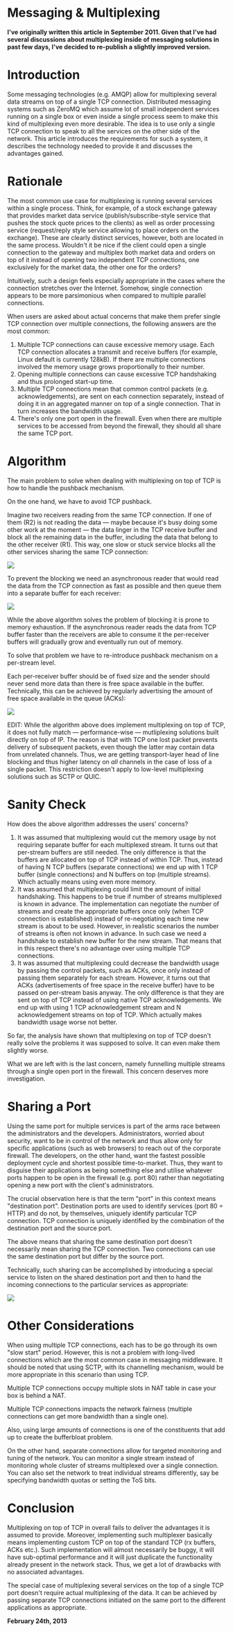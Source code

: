 # Messaging & Multiplexing



**I've originally written this article in September 2011. Given that I've had several discussions about multiplexing inside of messaging solutions in past few days, I've decided to re-publish a slightly improved version.**

Introduction
============

Some messaging technologies (e.g. AMQP) allow for multiplexing several data streams on top of a single TCP connection. Distributed messaging systems such as ZeroMQ which assume lot of small independent services running on a single box or even inside a single process seem to make this kind of multiplexing even more desirable. The idea is to use only a single TCP connection to speak to all the services on the other side of the network. This article introduces the requirements for such a system, it describes the technology needed to provide it and discusses the advantages gained.

Rationale
=========

The most common use case for multiplexing is running several services within a single process. Think, for example, of a stock exchange gateway that provides market data service (publish/subscribe-style service that pushes the stock quote prices to the clients) as well as order processing service (request/reply style service allowing to place orders on the exchange). These are clearly distinct services, however, both are located in the same process. Wouldn't it be nice if the client could open a single connection to the gateway and multiplex both market data and orders on top of it instead of opening two independent TCP connections, one exclusively for the market data, the other one for the orders?

Intuitively, such a design feels especially appropriate in the cases where the connection stretches over the Internet. Somehow, single connection appears to be more parsimonious when compared to multiple parallel connections.

When users are asked about actual concerns that make them prefer single TCP connection over multiple connections, the following answers are the most common:

1.  Multiple TCP connections can cause excessive memory usage. Each TCP connection allocates a transmit and receive buffers (for example, Linux default is currently 128kB). If there are multiple connections involved the memory usage grows proportionally to their number.
2.  Opening multiple connections can cause excessive TCP handshaking and thus prolonged start-up time.
3.  Multiple TCP connections mean that common control packets (e.g. acknowledgements), are sent on each connection separately, instead of doing it in an aggregated manner on top of a single connection. That in turn increases the bandwidth usage.
4.  There's only one port open in the firewall. Even when there are multiple services to be accessed from beyond the firewall, they should all share the same TCP port.

Algorithm
=========

The main problem to solve when dealing with multiplexing on top of TCP is how to handle the pushback mechanism.

On the one hand, we have to avoid TCP pushback.

Imagine two receivers reading from the same TCP connection. If one of them (R2) is not reading the data — maybe because it's busy doing some other work at the moment — the data linger in the TCP receive buffer and block all the remaining data in the buffer, including the data that belong to the other receiver (R1). This way, one slow or stuck service blocks all the other services sharing the same TCP connection:

![](multiplexing1.png)

To prevent the blocking we need an asynchronous reader that would read the data from the TCP connection as fast as possible and then queue them into a separate buffer for each receiver:

![](multiplexing2.png)

While the above algorithm solves the problem of blocking it is prone to memory exhaustion. If the asynchronous reader reads the data from TCP buffer faster than the receivers are able to consume it the per-receiver buffers will gradually grow and eventually run out of memory.

To solve that problem we have to re-introduce pushback mechanism on a per-stream level.

Each per-receiver buffer should be of fixed size and the sender should never send more data than there is free space available in the buffer. Technically, this can be achieved by regularly advertising the amount of free space available in the queue (ACKs):

![](multiplexing3.png)

EDIT: While the algorithm above does implement multiplexing on top of TCP, it does not fully match — performance-wise — mutliplexing solutions built directly on top of IP. The reason is that with TCP one lost packet prevents delivery of subsequent packets, even though the latter may contain data from unrelated channels. Thus, we are getting transport-layer head of line blocking and thus higher latency on _all_ channels in the case of loss of a single packet. This restriction doesn't apply to low-level multiplexing solutions such as SCTP or QUIC.

Sanity Check
============

How does the above algorithm addresses the users' concerns?

1.  It was assumed that multiplexing would cut the memory usage by not requiring separate buffer for each multiplexed stream. It turns out that per-stream buffers are still needed. The only difference is that the buffers are allocated on top of TCP instead of within TCP. Thus, instead of having N TCP buffers (separate connections) we end up with 1 TCP buffer (single connections) and N buffers on top (multiple streams). Which actually means using even more memory.
2.  It was assumed that multiplexing could limit the amount of initial handshaking. This happens to be true if number of streams multiplexed is known in advance. The implementation can negotiate the number of streams and create the appropriate buffers once only (when TCP connection is established) instead of re-negotiating each time new stream is about to be used. However, in realistic scenarios the number of streams is often not known in advance. In such case we need a handshake to establish new buffer for the new stream. That means that in this respect there's no advantage over using multiple TCP connections.
3.  It was assumed that multiplexing could decrease the bandwidth usage by passing the control packets, such as ACKs, once only instead of passing them separately for each stream. However, it turns out that ACKs (advertisements of free space in the receive buffer) have to be passed on per-stream basis anyway. The only difference is that they are sent on top of TCP instead of using native TCP acknowledgements. We end up with using 1 TCP acknowledgement stream and N acknowledgement streams on top of TCP. Which actually makes bandwidth usage worse not better.

So far, the analysis have shown that multiplexing on top of TCP doesn't really solve the problems it was supposed to solve. It can even make them slightly worse.

What we are left with is the last concern, namely funnelling multiple streams through a single open port in the firewall. This concern deserves more investigation.

Sharing a Port
==============

Using the same port for multiple services is part of the arms race between the administrators and the developers. Administrators, worried about security, want to be in control of the network and thus allow only for specific applications (such as web browsers) to reach out of the corporate firewall. The developers, on the other hand, want the fastest possible deployment cycle and shortest possible time-to-market. Thus, they want to disguise their applications as being something else and utilise whatever ports happen to be open in the firewall (e.g. port 80) rather than negotiating opening a new port with the client's administrators.

The crucial observation here is that the term "port" in this context means "destination port". Destination ports are used to identify services (port 80 = HTTP) and do not, by themselves, uniquely identify particular TCP connection. TCP connection is uniquely identified by the combination of the destination port and the source port.

The above means that sharing the same destination port doesn't necessarily mean sharing the TCP connection. Two connections can use the same destination port but differ by the source port.

Technically, such sharing can be accomplished by introducing a special service to listen on the shared destination port and then to hand the incoming connections to the particular services as appropriate:

![](multiplexing4.png)

Other Considerations
====================

When using multiple TCP connections, each has to be go through its own "slow start" period. However, this is not a problem with long-lived connections which are the most common case in messaging middleware. It should be noted that using SCTP, with its channelling mechanism, would be more appropriate in this scenario than using TCP.

Multiple TCP connections occupy multiple slots in NAT table in case your box is behind a NAT.

Multiple TCP connections impacts the network fairness (multiple connections can get more bandwidth than a single one).

Also, using large amounts of connections is one of the constituents that add up to create the bufferbloat problem.

On the other hand, separate connections allow for targeted monitoring and tuning of the network. You can monitor a single stream instead of monitoring whole cluster of streams multiplexed over a single connection. You can also set the network to treat individual streams differently, say be specifying bandwidth quotas or setting the ToS bits.

Conclusion
==========

Multiplexing on top of TCP in overall fails to deliver the advantages it is assumed to provide. Moreover, implementing such multiplexer basically means implementing custom TCP on top of the standard TCP (rx buffers, ACKs etc.). Such implementation will almost necessarily be buggy, it will have sub-optimal performance and it will just duplicate the functionality already present in the network stack. Thus, we get a lot of drawbacks with no associated advantages.

The special case of multiplexing several services on the top of a single TCP port doesn't require actual multiplexing of the data. It can be achieved by passing separate TCP connections initiated on the same port to the different applications as appropriate.

**February 24th, 2013**
